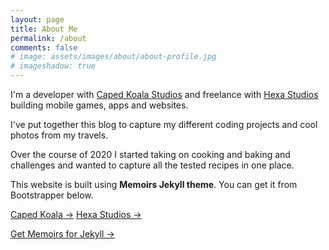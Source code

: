 ```yaml
---
layout: page
title: About Me
permalink: /about
comments: false
# image: assets/images/about/about-profile.jpg
# imageshadow: true
---
```


I'm a developer with [Caped Koala Studios](https://capedkoala.com) and freelance with [Hexa Studios](https://hexastudios.co) building mobile games, apps and websites.

I've put together this blog to capture my different coding projects and cool photos from my travels.

Over the course of 2020 I started taking on cooking and baking and challenges and wanted to capture all the tested recipes in one place. 

This website is built using **Memoirs Jekyll theme**. You can get it from Bootstrapper below.

<a target="_blank" href="https://capedkoala.com" class="btn badge-primary"> Caped Koala &rarr;</a>
<a target="_blank" href="https://hexastudios.co" class="btn badge-hexa"> Hexa Studios &rarr;</a>

<a target="_blank" href="https://bootstrapstarter.com/bootstrap-templates/jekyll-theme-memoirs/" class="btn btn-dark"> Get Memoirs for Jekyll &rarr;</a>

